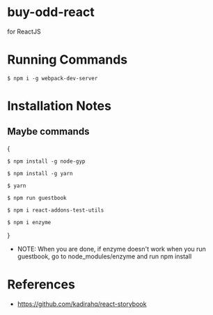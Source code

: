 # buy-odd-react
for ReactJS

# Running Commands
```
$ npm i -g webpack-dev-server
```


# Installation Notes

## Maybe commands

{
```
$ npm install -g node-gyp

$ npm install -g yarn

$ yarn

$ npm run guestbook
```

```
$ npm i react-addons-test-utils

$ npm i enzyme
```
}


* NOTE: When you are done, if enzyme doesn't work when you run guestbook, go to node_modules/enzyme and run npm install

# References

* https://github.com/kadirahq/react-storybook
